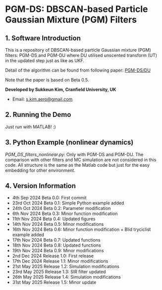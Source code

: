 # PGM-DS: DBSCAN-based Particle Gaussian Mixture (PGM) Filters

## 1. Software Introduction

This is a repository of DBSCAN-based particle Gaussian mixture (PGM) filters: PGM-DS and PGM-DU where DU utilised unscented transform (UT) in the updated step just as like as UKF.

Detail of the algorithm can be found from following paper:
[PGM-DS/DU](https://papers.ssrn.com/sol3/papers.cfm?abstract_id=5158079)

Note that the paper is based on Beta 0.5.


**Developed by Sukkeun Kim, Cranfield University, UK**
* Email: <s.kim.aero@gmail.com>


## 2. Running the Demo

Just run with MATLAB! :)

## 3. Python Example (nonlinear dynamics)

*PGM_DS_filters_nonlinear.py*: Only with PGM-DS and PGM-DU. The comparison with other filters and MC simulation are not considered in this code. All structure is the same as the Matlab code but just for the easy embedding for other environment.

## 4. Version Information

* 4th Sep 2024 Beta 0.0: First commit
* 23rd Oct 2024 Beta 0.1: Simple Python example added
* 24th Oct 2024 Beta 0.2: Parameter modification
* 6th  Nov 2024 Beta 0.3: Minor function modification
* 11th Nov 2024 Beta 0.4: Updated figures
* 14th Nov 2024 Beta 0.5: Minor modifications
* 16th Nov 2024 Beta 0.6: Minor function modification + Blid tryciclist example added
* 17th Nov 2024 Beta 0.7: Updated functions
* 18th Nov 2024 Beta 0.8: Updated functions
* 19th Nov 2024 Beta 0.9: Minor modifications
* 2nd  Dec 2024 Release 1.0: First release
* 17th Dec 2024 Release 1.1: Minor modifications
* 21st May 2025 Release 1.2: Simulation modifications
* 23rd May 2025 Release 1.3: SIR filter updated
* 26th May 2025 Release 1.4: Simulation modifications
* 31st May 2025 Release 1.5: Minor update